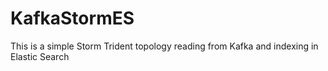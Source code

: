 # KafkaStormES
This is a simple Storm Trident topology reading from Kafka and indexing in Elastic Search
